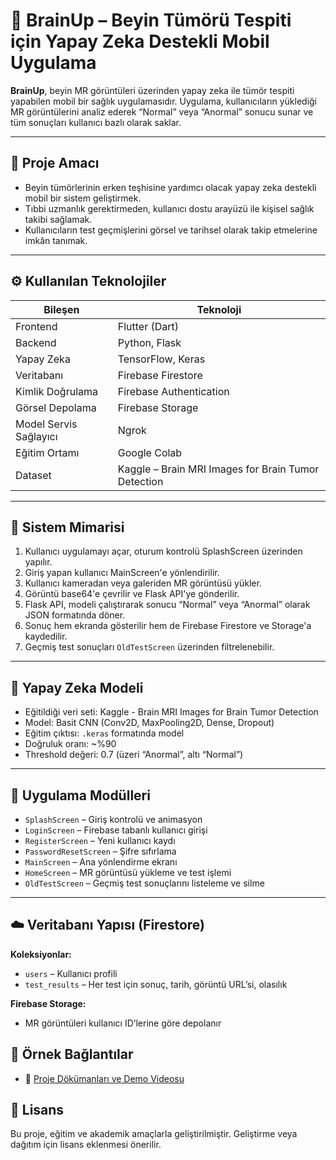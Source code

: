 # 🧠 BrainUp – Beyin Tümörü Tespiti için Yapay Zeka Destekli Mobil Uygulama

**BrainUp**, beyin MR görüntüleri üzerinden yapay zeka ile tümör tespiti yapabilen mobil bir sağlık uygulamasıdır. Uygulama, kullanıcıların yüklediği MR görüntülerini analiz ederek “Normal” veya “Anormal” sonucu sunar ve tüm sonuçları kullanıcı bazlı olarak saklar.

---

## 🎯 Proje Amacı

- Beyin tümörlerinin erken teşhisine yardımcı olacak yapay zeka destekli mobil bir sistem geliştirmek.
- Tıbbi uzmanlık gerektirmeden, kullanıcı dostu arayüzü ile kişisel sağlık takibi sağlamak.
- Kullanıcıların test geçmişlerini görsel ve tarihsel olarak takip etmelerine imkân tanımak.

---

## ⚙️ Kullanılan Teknolojiler

| Bileşen | Teknoloji |
|--------|-----------|
| Frontend | Flutter (Dart) |
| Backend | Python, Flask |
| Yapay Zeka | TensorFlow, Keras |
| Veritabanı | Firebase Firestore |
| Kimlik Doğrulama | Firebase Authentication |
| Görsel Depolama | Firebase Storage |
| Model Servis Sağlayıcı | Ngrok |
| Eğitim Ortamı | Google Colab |
| Dataset | Kaggle – Brain MRI Images for Brain Tumor Detection |

---

## 🧩 Sistem Mimarisi

1. Kullanıcı uygulamayı açar, oturum kontrolü SplashScreen üzerinden yapılır.
2. Giriş yapan kullanıcı MainScreen'e yönlendirilir.
3. Kullanıcı kameradan veya galeriden MR görüntüsü yükler.
4. Görüntü base64'e çevrilir ve Flask API'ye gönderilir.
5. Flask API, modeli çalıştırarak sonucu “Normal” veya “Anormal” olarak JSON formatında döner.
6. Sonuç hem ekranda gösterilir hem de Firebase Firestore ve Storage'a kaydedilir.
7. Geçmiş test sonuçları `OldTestScreen` üzerinden filtrelenebilir.

---

## 🧠 Yapay Zeka Modeli

- Eğitildiği veri seti: Kaggle - Brain MRI Images for Brain Tumor Detection
- Model: Basit CNN (Conv2D, MaxPooling2D, Dense, Dropout)
- Eğitim çıktısı: `.keras` formatında model
- Doğruluk oranı: ~%90
- Threshold değeri: 0.7 (üzeri “Anormal”, altı “Normal”)

---

## 📱 Uygulama Modülleri

- `SplashScreen` – Giriş kontrolü ve animasyon
- `LoginScreen` – Firebase tabanlı kullanıcı girişi
- `RegisterScreen` – Yeni kullanıcı kaydı
- `PasswordResetScreen` – Şifre sıfırlama
- `MainScreen` – Ana yönlendirme ekranı
- `HomeScreen` – MR görüntüsü yükleme ve test işlemi
- `OldTestScreen` – Geçmiş test sonuçlarını listeleme ve silme

---

## ☁️ Veritabanı Yapısı (Firestore)

**Koleksiyonlar:**
- `users` – Kullanıcı profili
- `test_results` – Her test için sonuç, tarih, görüntü URL’si, olasılık

**Firebase Storage:**
- MR görüntüleri kullanıcı ID’lerine göre depolanır

## 📎 Örnek Bağlantılar

- 📂 [Proje Dökümanları ve Demo Videosu](https://drive.google.com/drive/folders/1oSN0n5UM6GSjbka12ZUTIO3SSIkvOud3?usp=sharing)

## 📝 Lisans

Bu proje, eğitim ve akademik amaçlarla geliştirilmiştir. Geliştirme veya dağıtım için lisans eklenmesi önerilir.
